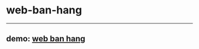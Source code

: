 # web-ban-hang
---------------------------------

## demo: [web ban hang](https://docongson.github.io/web-ban-hang/)
